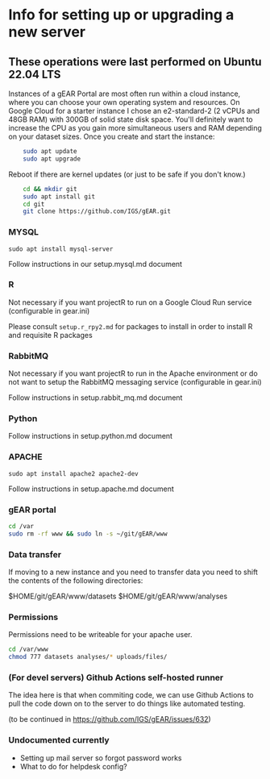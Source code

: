 # Info for setting up or upgrading a new server

## These operations were last performed on Ubuntu 22.04 LTS

Instances of a gEAR Portal are most often run within a cloud instance, where you can choose your own operating system and resources.  On Google Cloud for a starter instance I chose an e2-standard-2 (2 vCPUs and 48GB RAM) with 300GB of solid state disk space.  You'll definitely want to increase the CPU as you gain more simultaneous users and RAM depending on your dataset sizes.  Once you create and start the instance:

```bash
    sudo apt update
    sudo apt upgrade
```

Reboot if there are kernel updates (or just to be safe if you don't know.)

```bash
    cd && mkdir git
    sudo apt install git
    cd git
    git clone https://github.com/IGS/gEAR.git
```

### MYSQL

    sudo apt install mysql-server

Follow instructions in our setup.mysql.md document

### R

Not necessary if you want projectR to run on a Google Cloud Run service (configurable in gear.ini)

Please consult `setup.r_rpy2.md` for packages to install in order to install R and requisite R packages

### RabbitMQ

Not necessary if you want projectR to run in the Apache environment or do not want to setup the RabbitMQ messaging service (configurable in gear.ini)

Follow instructions in setup.rabbit_mq.md document

### Python

Follow instructions in setup.python.md document

### APACHE

    sudo apt install apache2 apache2-dev

Follow instructions in setup.apache.md document

### gEAR portal

```bash
cd /var
sudo rm -rf www && sudo ln -s ~/git/gEAR/www
```

### Data transfer

If moving to a new instance and you need to transfer data you need
to shift the contents of the following directories:

$HOME/git/gEAR/www/datasets
$HOME/git/gEAR/www/analyses

### Permissions

Permissions need to be writeable for your apache user.

```bash
cd /var/www
chmod 777 datasets analyses/* uploads/files/
```

### (For devel servers) Github Actions self-hosted runner

The idea here is that when commiting code, we can use Github Actions to pull the code down on to the server to do things like automated testing.

(to be continued in https://github.com/IGS/gEAR/issues/632)

### Undocumented currently

- Setting up mail server so forgot password works
- What to do for helpdesk config?

